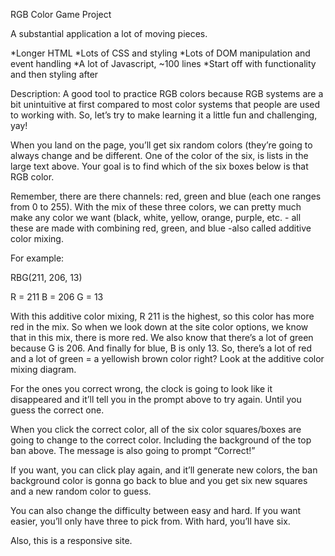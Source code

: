 RGB Color Game Project

A substantial application a lot of moving pieces.

*Longer HTML
*Lots of CSS and styling
*Lots of DOM manipulation and event handling
*A lot of Javascript, ~100 lines
*Start off with functionality and then styling after

Description:
A good tool to practice RGB colors because RGB systems are a bit unintuitive at first compared to most color systems that people are used to working with. So, let’s try to make learning it a little fun and challenging, yay! 

When you land on the page, you’ll get six random colors (they’re going to always change and be different. One of the color of the six, is lists in the large text above. Your goal is to find which of the six boxes below is that RGB color.

Remember, there are there channels: red, green and blue (each one ranges from 0 to 255).  With the mix of these three colors, we can pretty much make any color we want (black, white, yellow, orange, purple, etc. - all these are made with combining red, green, and blue -also called additive color mixing.

For example:

RBG(211, 206, 13)

R = 211
B = 206
G = 13

With this additive color mixing, R 211 is the highest, so this color has more red in the mix. So when we look down at the site color options, we know that in this mix, there is more red. We also know that there’s a lot of green because G is 206. And finally for blue, B is only 13. So, there’s a lot of red and a lot of green = a yellowish brown color right? Look at the additive color mixing diagram.

For the ones you correct wrong, the clock is going to look like it disappeared and it’ll tell you in the prompt above to try again. Until you guess the correct one.

When you click the correct color, all of the six color squares/boxes are going to change to the correct color. Including the background of the top ban above. The message is also going to prompt “Correct!”

If you want, you can click play again, and it’ll generate new colors, the ban background color is gonna go back to blue and you get six new squares and a new random color to guess.

You can also change the difficulty between easy and hard. If you want easier, you’ll only have three to pick from. With hard, you’ll have six.

Also, this is a responsive site. 